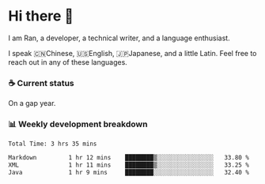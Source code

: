 # Hi there 👋

I am Ran, a developer, a technical writer, and a language enthusiast.

I speak 🇨🇳Chinese, 🇺🇸English, 🇯🇵Japanese, and a little Latin. Feel free to reach out in any of these languages.

<!-- [LinkedIn]() | [Twitter]() | [📧]() -->

### ☕ Current status

On a gap year.

### 📊 Weekly development breakdown

<!--START_SECTION:waka-->

```txt
Total Time: 3 hrs 35 mins

Markdown         1 hr 12 mins    ████████▒░░░░░░░░░░░░░░░░   33.80 %
XML              1 hr 11 mins    ████████▒░░░░░░░░░░░░░░░░   33.25 %
Java             1 hr 9 mins     ████████░░░░░░░░░░░░░░░░░   32.40 %
```

<!--END_SECTION:waka-->
